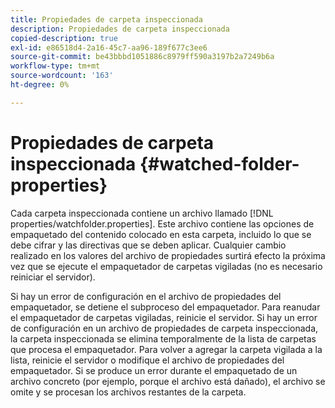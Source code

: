 ```yaml
---
title: Propiedades de carpeta inspeccionada
description: Propiedades de carpeta inspeccionada
copied-description: true
exl-id: e86518d4-2a16-45c7-aa96-189f677c3ee6
source-git-commit: be43bbbd1051886c8979ff590a3197b2a7249b6a
workflow-type: tm+mt
source-wordcount: '163'
ht-degree: 0%

---
```


# Propiedades de carpeta inspeccionada {#watched-folder-properties}

Cada carpeta inspeccionada contiene un archivo llamado [!DNL properties/watchfolder.properties]. Este archivo contiene las opciones de empaquetado del contenido colocado en esta carpeta, incluido lo que se debe cifrar y las directivas que se deben aplicar. Cualquier cambio realizado en los valores del archivo de propiedades surtirá efecto la próxima vez que se ejecute el empaquetador de carpetas vigiladas (no es necesario reiniciar el servidor).

Si hay un error de configuración en el archivo de propiedades del empaquetador, se detiene el subproceso del empaquetador. Para reanudar el empaquetador de carpetas vigiladas, reinicie el servidor. Si hay un error de configuración en un archivo de propiedades de carpeta inspeccionada, la carpeta inspeccionada se elimina temporalmente de la lista de carpetas que procesa el empaquetador. Para volver a agregar la carpeta vigilada a la lista, reinicie el servidor o modifique el archivo de propiedades del empaquetador. Si se produce un error durante el empaquetado de un archivo concreto (por ejemplo, porque el archivo está dañado), el archivo se omite y se procesan los archivos restantes de la carpeta.
